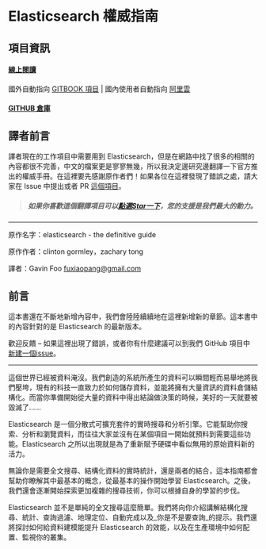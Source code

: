 # Elasticsearch 權威指南

## 項目資訊

#### [線上閱讀](http://learnes.net)
國外自動指向 [GITBOOK 項目](http://fuxiaopang.gitbooks.io/LearnElasticSearch) | 國內使用者自動指向 [阿里雲](http://learnes.net)

#### [GITHUB 倉庫](https://github.com/GavinFoo/elasticsearch-definitive-guide)


## 譯者前言
譯者現在的工作項目中需要用到 Elasticsearch，但是在網路中找了很多的相關的內容都很不完善，中文的檔案更是寥寥無幾，所以我決定邊研究邊翻譯一下官方推出的權威手冊。在這裡要先感謝原作者們！如果各位在這裡發現了錯誤之處，請大家在 Issue 中提出或者 PR [這個項目](https://github.com/GavinFoo/elasticsearch-definitive-guide/)。

> ##### 如果你喜歡這個翻譯項目可以[點選Star一下](https://github.com/GavinFoo/elasticsearch-definitive-guide/)，您的支援是我們最大的動力。

****
原作名字：elasticsearch - the definitive guide

原作作者：clinton gormley，zachary tong

譯者：Gavin Foo <fuxiaopang@gmail.com>


## 前言

這本書還在不斷地新增內容中，我們會陸陸續續地在這裡新增新的章節。這本書中的內容針對的是 Elasticsearch 的最新版本。

歡迎反饋 – 如果這裡出現了錯誤，或者你有什麼建議可以到我們 GitHub 項目中 [新建一個issue](https://github.com/GavinFoo/elasticsearch-definitive-guide/issues)。
****

這個世界已經被資料淹沒。我們創造的系統所產生的資料可以瞬間輕而易舉地將我們壓垮，現有的科技一直致力於如何儲存資料，並能將擁有大量資訊的資料倉儲結構化。而當你準備開始從大量的資料中得出結論做決策的時候，美好的一天就要被毀滅了……

Elasticsearch 是一個分散式可擴充套件的實時搜尋和分析引擎。它能幫助你搜索、分析和瀏覽資料，而往往大家並沒有在某個項目一開始就預料到需要這些功能。Elasticsearch 之所以出現就是為了重新賦予硬碟中看似無用的原始資料新的活力。

無論你是需要全文搜尋、結構化資料的實時統計，還是兩者的結合，這本指南都會幫助你瞭解其中最基本的概念，從最基本的操作開始學習 Elasticsearch。之後，我們還會逐漸開始探索更加複雜的搜尋技術，你可以根據自身的學習的步伐。

Elasticsearch 並不是單純的全文搜尋這麼簡單。我們將向你介紹講解結構化搜尋、統計、查詢過濾、地理定位、自動完成以及_你是不是要查詢_的提示。我們還將探討如何給資料建模能提升 Elasticsearch 的效能，以及在生產環境中如何配置、監視你的叢集。
 
